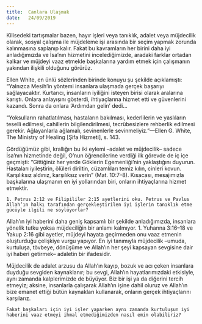 ```yaml
---
title:  Canlara Ulaşmak
date:   24/09/2019
---
```


Kilisedeki tartışmalar bazen, hayır işleri veya tanıklık, adalet veya müjdecilik olarak, sosyal çalışma ile müjdeleme işi arasında bir seçim yapmak zorunda kalınmasına saplanıp kalır. Fakat bu kavramların her birini daha iyi anladığımızda ve İsa’nın hizmetini incelediğimizde, aradaki farklar ortadan kalkar ve müjdeyi vaaz etmekle başkalarına yardım etmek için çalışmanın yakından ilişkili olduğunu görürüz.

Ellen White, en ünlü sözlerinden birinde konuyu şu şekilde açıklamıştı: “Yalnızca Mesih’in yöntemi insanlara ulaşmada gerçek başarıyı sağlayacaktır. Kurtarıcı, insanların iyiliğini isteyen birisi olarak aralarına karıştı. Onlara anlayışını gösterdi, ihtiyaçlarına hizmet etti ve güvenlerini kazandı. Sonra da onlara ‘Ardımdan gelin’ dedi...

“Yoksulların rahatlatılması, hastaların bakılması, kederlilerin ve yaslıların teselli edilmesi, cahillerin bilgilendirilmesi, tecrübesizlere rehberlik edilmesi gerekir. Ağlayanlarla ağlamalı, sevinenlerle sevinmeliyiz.”—Ellen G. White, The Ministry of Healing [Şifa Hizmeti], s. 143.

Gördüğümüz gibi, krallığın bu iki eylemi –adalet ve müjdecilik– sadece İsa’nın hizmetinde değil, O’nun öğrencilerine verdiği ilk görevde de iç içe geçmişti: “Gittiğiniz her yerde Göklerin Egemenliği’nin yaklaştığını duyurun. Hastaları iyileştirin, ölüleri diriltin, cüzamlıları temiz kılın, cinleri kovun. Karşılıksız aldınız, karşılıksız verin” (Mat. 10:7–8). Kısacası, mesajımızla başkalarına ulaşmanın en iyi yollarından biri, onların ihtiyaçlarına hizmet etmektir.

`1. Petrus 2:12 ve Filipililer 2:15 ayetlerini oku. Petrus ve Pavlus Allah’ın halkı tarafından gerçekleştirilen iyi işlerin tanıklık etme gücüyle ilgili ne söylüyorlar?`

Allah’ın iyi haberini daha geniş kapsamlı bir şekilde anladığımızda, insanlara yönelik tutku yoksa müjdeciliğin bir anlamı kalmıyor. 1. Yuhanna 3:16–18 ve Yakup 2:16 gibi ayetler, müjdeyi hayata geçirmeden onu vaaz etmenin oluşturduğu çelişkiye vurgu yapıyor. En iyi tanımıyla müjdecilik –umuda, kurtuluşa, tövbeye, dönüşüme ve Allah’ın her şeyi kapsayan sevgisine dair iyi haberi getirmek– adaletin bir ifadesidir.

Müjdecilik de adalet arzusu da Allah’ın kayıp, bozuk ve acı çeken insanlara duyduğu sevgiden kaynaklanır; bu sevgi, Allah’ın hayatlarımızdaki etkisiyle, aynı zamanda kalplerimizde de büyüyor. Biz bir işi ya da diğerini tercih etmeyiz; aksine, insanlarla çalışarak Allah’ın işine dahil oluruz ve Allah’ın bize emanet ettiği bütün kaynakları kullanarak, onların gerçek ihtiyaçlarını karşılarız.

`Fakat başkaları için iyi işler yaparken aynı zamanda kurtuluşun iyi haberini vaaz etmeyi ihmal etmediğimizden nasıl emin olabiliriz?`